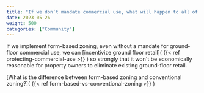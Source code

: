 ```yaml
---
title: "If we don’t mandate commercial use, what will happen to all of the stores in Coolidge Corner?"
date: 2023-05-26
weight: 500
categories: ["Community"]
---
```

If we implement form-based zoning, even without a mandate for ground-floor commercial use, we can [incentivize ground floor retail]( {{< ref protecting-commercial-use >}} )  so strongly that it won't be economically reasonable for property owners to eliminate existing ground-floor retail.

[What is the difference between form-based zoning and conventional zoning?]( {{< ref form-based-vs-conventional-zoning >}} ) 